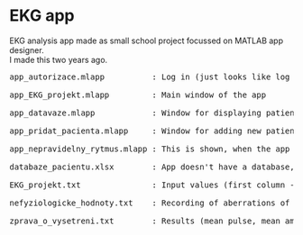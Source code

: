 # EKG app
EKG analysis app made as small school project focussed on MATLAB app designer. <br>
I made this two years ago. <br>
<pre>
app_autorizace.mlapp          : Log in (just looks like log in, I did not solve any security problems) <br>
app_EKG_projekt.mlapp         : Main window of the app <br>
app_datavaze.mlapp            : Window for displaying patients <br>
app_pridat_pacienta.mlapp     : Window for adding new patient <br>
app_nepravidelny_rytmus.mlapp : This is shown, when the app detects high HRV <br>
databaze_pacientu.xlsx        : App doesn't have a database, so I use Microsoft Excel as simplified solution <br>
EKG_projekt.txt               : Input values (first column - time in seconds, other columns - voltage in volts) <br>
nefyziologicke_hodnoty.txt    : Recording of aberrations of pulse and amplutude <br>
zprava_o_vysetreni.txt        : Results (mean pulse, mean amplitude and the information if the values are standard) <br>
</pre>

